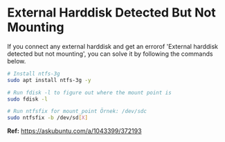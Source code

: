 # External Harddisk Detected But Not Mounting

If you connect any external harddisk and get an errorof 'External harddisk detected but not mounting', you can solve it by following the commands below.

```BASH
# Install ntfs-3g
sudo apt install ntfs-3g -y

# Run fdisk -l to figure out where the mount point is
sudo fdisk -l

# Run ntfsfix for mount_point Örnek: /dev/sdc
sudo ntfsfix -b /dev/sd[X]
```

**Ref:** https://askubuntu.com/a/1043399/372193
